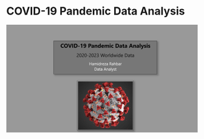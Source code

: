 # COVID-19 Pandemic Data Analysis


<a href="https://github.com/hamid-rahbar/Covid-19PandemicAnalysisPowerBI/blob/main/P.1.png"><img align="left" width="auto" height="auto" src="https://github.com/hamid-rahbar/Covid-19PandemicAnalysisPowerBI/blob/main/P.1.png"></a>

